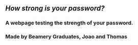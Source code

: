 ## *How strong is your password?*


### A webpage testing the strength of your password.


### Made by Beamery Graduates, Joao and Thomas
